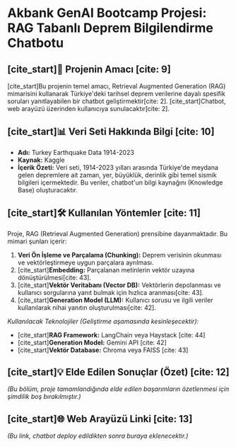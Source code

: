 # Akbank GenAI Bootcamp Projesi: RAG Tabanlı Deprem Bilgilendirme Chatbotu

## [cite_start]🚀 Projenin Amacı [cite: 9]
[cite_start]Bu projenin temel amacı, Retrieval Augmented Generation (RAG) mimarisini kullanarak Türkiye'deki tarihsel deprem verilerine dayalı spesifik soruları yanıtlayabilen bir chatbot geliştirmektir[cite: 2]. [cite_start]Chatbot, web arayüzü üzerinden kullanıcıya sunulacaktır[cite: 2].

## [cite_start]📊 Veri Seti Hakkında Bilgi [cite: 10]
* **Adı:** Turkey Earthquake Data 1914-2023
* **Kaynak:** Kaggle
* **İçerik Özeti:** Veri seti, 1914-2023 yılları arasında Türkiye'de meydana gelen depremlere ait zaman, yer, büyüklük, derinlik gibi temel sismik bilgileri içermektedir. Bu veriler, chatbot'un bilgi kaynağını (Knowledge Base) oluşturacaktır.

## [cite_start]🛠️ Kullanılan Yöntemler [cite: 11]
Proje, RAG (Retrieval Augmented Generation) prensibine dayanmaktadır. Bu mimari şunları içerir:
1.  **Veri Ön İşleme ve Parçalama (Chunking):** Deprem verisinin okunması ve vektörleştirmeye uygun parçalara ayrılması.
2.  [cite_start]**Embedding:** Parçalanan metinlerin vektör uzayına dönüştürülmesi[cite: 43].
3.  [cite_start]**Vektör Veritabanı (Vector DB):** Vektörlerin depolanması ve kullanıcı sorgularına yanıt bulmak için hızlıca aranması[cite: 43].
4.  [cite_start]**Generation Model (LLM):** Kullanıcı sorusu ve ilgili veriler kullanılarak nihai yanıtın oluşturulması[cite: 42].

*Kullanılacak Teknolojiler (Geliştirme aşamasında kesinleşecektir):*
* [cite_start]**RAG Framework:** LangChain veya Haystack [cite: 44]
* [cite_start]**Generation Model:** Gemini API [cite: 42]
* [cite_start]**Vektör Database:** Chroma veya FAISS [cite: 43]

## [cite_start]💡 Elde Edilen Sonuçlar (Özet) [cite: 12]
*(Bu bölüm, proje tamamlandığında elde edilen başarımların özetlenmesi için şimdilik boş bırakılmıştır.)*

## [cite_start]🌐 Web Arayüzü Linki [cite: 13]
*(Bu link, chatbot deploy edildikten sonra buraya eklenecektir.)*
